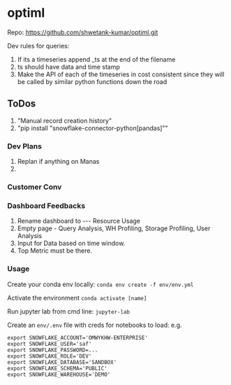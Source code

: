 # optiml

Repo: https://github.com/shwetank-kumar/optiml.git

Dev rules for queries:
1. If its a timeseries append _ts at the end of the filename
2. ts should have data and time stamp
3. Make the API of each of the timeseries in cost consistent since they will be called by similar python functions down the road


## ToDos
1. "Manual record creation history"
2. "pip install "snowflake-connector-python[pandas]""
### Dev Plans ###
1. Replan if anything on Manas
2. 
### Customer Conv ###

### Dashboard Feedbacks 
1. Rename dashboard to --- Resource Usage
2. Empty page - Query Analysis, WH Profiling, Storage Profiling, User Analysis 
3. Input for Data based on time window.
4. Top Metric must be there.

### Usage

Create your conda env locally:
`conda env create -f env/env.yml`

Activate the environment `conda activate [name]`

Run jupyter lab from cmd line: `jupyter-lab`

Create an `env/.env` file with creds for notebooks to load:
e.g.
```
export SNOWFLAKE_ACCOUNT='OMWYKHW-ENTERPRISE'
export SNOWFLAKE_USER='saf'
export SNOWFLAKE_PASSWORD=...
export SNOWFLAKE_ROLE='DEV'
export SNOWFLAKE_DATABASE='SANDBOX'
export SNOWFLAKE_SCHEMA='PUBLIC'
export SNOWFLAKE_WAREHOUSE='DEMO'
```
